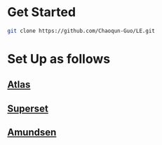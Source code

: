 # Get Started

```bash
git clone https://github.com/Chaoqun-Guo/LE.git
```

# Set Up as follows

<!-- ## [Docker](./docker) -->

## [Atlas](./atlas)

## [Superset](./superset)

## [Amundsen](./amundsen)


